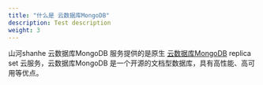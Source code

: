 ```yaml
---
title: "什么是 云数据库MongoDB"
description: Test description
weight: 3
---
```


山河shanhe 云数据库MongoDB 服务提供的是原生 [云数据库MongoDB](https://www.mongodb.com/) replica set 云服务，云数据库MongoDB 是一个开源的文档型数据库，具有高性能、高可用等优点。